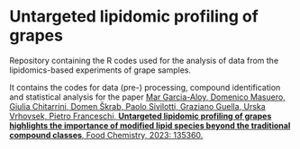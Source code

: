 # Untargeted lipidomic profiling of grapes

Repository containing the R codes used for the analysis of data from the lipidomics-based experiments of grape samples.  
  
It contains the codes for data (pre-) processing, compound identification and statistical analysis for the paper [Mar Garcia-Aloy, Domenico Masuero, Giulia Chitarrini, Domen Škrab, Paolo Sivilotti, Graziano Guella, Urska Vrhovsek, Pietro Franceschi, **Untargeted lipidomic profiling of grapes highlights the importance of modified lipid species beyond the traditional compound classes**, Food Chemistry, 2023: 135360.](https://www.sciencedirect.com/science/article/pii/S0308814622033222)
